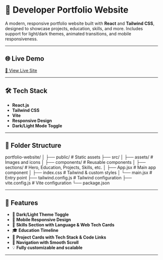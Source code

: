 # 🚀 Developer Portfolio Website

A modern, responsive portfolio website built with **React** and **Tailwind CSS**, designed to showcase projects, education, skills, and more. Includes support for light/dark themes, animated transitions, and mobile responsiveness.

---

## 🌐 Live Demo

[🔗 View Live Site](https://peterdevereux.netlify.app/)  

---

## 🛠️ Tech Stack

- **React.js**
- **Tailwind CSS**
- **Vite**
- **Responsive Design**
- **Dark/Light Mode Toggle**

---

## 📁 Folder Structure

portfolio-website/
│
├── public/ # Static assets
├── src/
│ ├── assets/ # Images and icons
│ ├── components/ # Reusable components
│ ├── sections/ # Hero, Education, Projects, Skills, etc.
│ ├── App.jsx # Main app component
│ ├── index.css # Tailwind & custom styles
│ └── main.jsx # Entry point
├── tailwind.config.js # Tailwind configuration
├── vite.config.js # Vite configuration
└── package.json


---

## 🚧 Features

- 🌙 **Dark/Light Theme Toggle**
- 📱 **Mobile Responsive Design**
- 🧠 **Skills Section with Language & Web Tech Cards**
- 🎓 **Education Timeline**
- 🧩 **Project Cards with Tech Stack & Code Links**
- 🔗 **Navigation with Smooth Scroll**
- 💡 **Fully customizable and scalable**

---